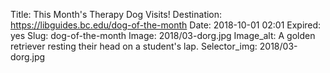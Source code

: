 Title: This Month's Therapy Dog Visits! 
Destination: https://libguides.bc.edu/dog-of-the-month
Date: 2018-10-01 02:01
Expired: yes
Slug: dog-of-the-month
Image: 2018/03-dorg.jpg
Image_alt: A golden retriever resting their head on a student's lap. 
Selector_img: 2018/03-dorg.jpg